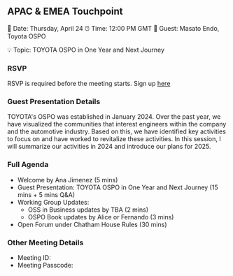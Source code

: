## APAC & EMEA Touchpoint

📅 Date: Thursday, April 24
⏰ Time: 12:00 PM GMT
🎤 Guest: Masato Endo, Toyota OSPO

💡 Topic: TOYOTA OSPO in One Year and Next Journey

### RSVP

RSVP is required before the meeting starts. Sign up [here]()

### Guest Presentation Details

TOYOTA's OSPO was established in January 2024. Over the past year, we have visualized the communities that interest engineers within the company and the automotive industry. Based on this, we have identified key activities to focus on and have worked to revitalize these activities. In this session, I will summarize our activities in 2024 and introduce our plans for 2025.

### Full Agenda

- Welcome by Ana Jimenez (5 mins)
- Guest Presentation: TOYOTA OSPO in One Year and Next Journey (15 mins + 5 mins Q&A)
- Working Group Updates:
   - OSS in Business updates by TBA (2 mins)
   -  OSPO Book updates by Alice or Fernando (3 mins)
- Open Forum under Chatham House Rules (30 mins)

### Other Meeting Details

- Meeting ID:
- Meeting Passcode:
